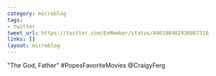 ```yaml
---
category: microblog
tags:
- twitter
tweet_url: https://twitter.com/ExMember/status/446196402436067328
links: []
layout: microblog
---
```

"The God, Father" #PopesFavoriteMovies @CraigyFerg
